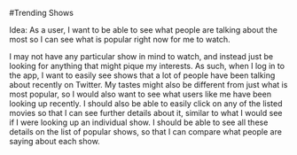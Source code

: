 #Trending Shows

Idea: As a user, I want to be able to see what people are talking about the most so I can see what is popular right now for me to watch.

I may not have any particular show in mind to watch, and instead just be looking for anything that might pique my interests. As such, when I log in to the app, I want to easily see shows that a lot of people have been talking about recently on Twitter. My tastes might also be different from just what is most popular, so I would also want to see what users like me have been looking up recently. I should also be able to easily click on any of the listed movies so that I can see further details about it, similar to what I would see if I were looking up an individual show. I should be able to see all these details on the list of popular shows, so that I can compare what people are saying about each show.
